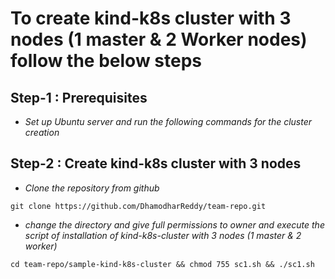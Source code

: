 <!-- Headings -->
# To create kind-k8s cluster with 3 nodes (1 master & 2 Worker nodes) follow the below steps
## Step-1 : Prerequisites
* *Set up Ubuntu server and run the following commands for the cluster creation*
## Step-2 : Create kind-k8s cluster with 3 nodes
<!-- Blockquote -->
<!-- italics -->
* *Clone the repository from github*
```
git clone https://github.com/DhamodharReddy/team-repo.git
```
* *change the directory and give full permissions to owner and execute the script of installation of kind-k8s-cluster with 3 nodes (1 master & 2 worker)*
```
cd team-repo/sample-kind-k8s-cluster && chmod 755 sc1.sh && ./sc1.sh
```
